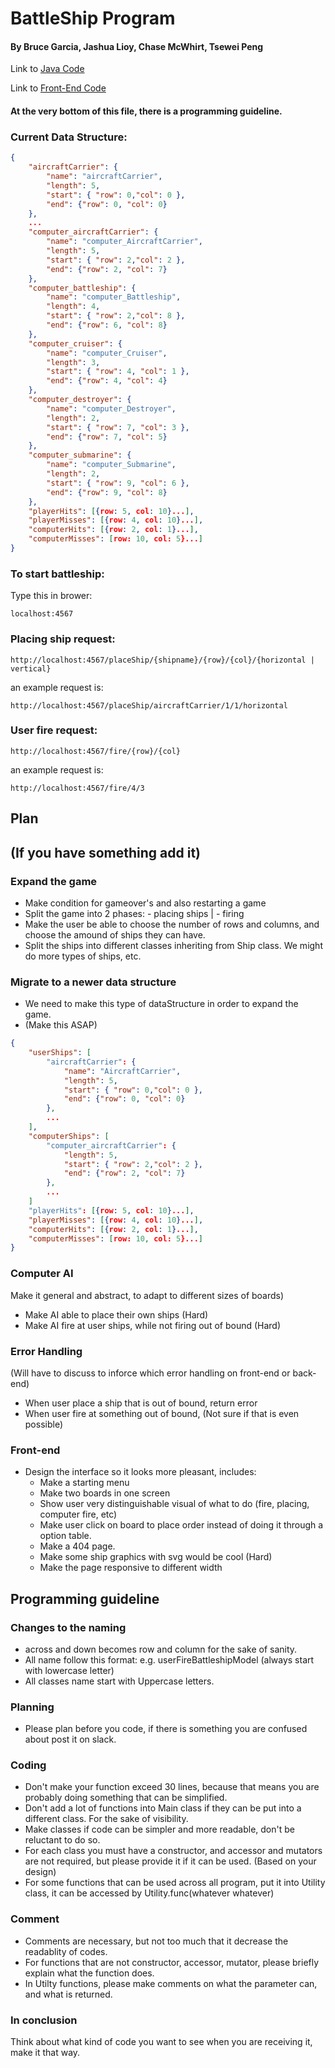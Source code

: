 # BattleShip Program
#### By Bruce Garcia, Jashua Lioy, Chase McWhirt, Tsewei Peng

Link to [Java Code](https://github.com/OSU-CS361-W17/group8_project1/tree/master/src/main/java/edu/oregonstate/cs361/battleship)

Link to [Front-End Code](https://github.com/OSU-CS361-W17/group8_project1/tree/master/src/main/resources/public)

#### At the very bottom of this file, there is a programming guideline.

### Current Data Structure:
```json
{
    "aircraftCarrier": {
        "name": "aircraftCarrier",
        "length": 5,  
        "start": { "row": 0,"col": 0 },
        "end": {"row": 0, "col": 0}
    },
    ... 
    "computer_aircraftCarrier": {
        "name": "computer_AircraftCarrier",
        "length": 5,
        "start": { "row": 2,"col": 2 },
        "end": {"row": 2, "col": 7}
    },
    "computer_battleship": {
        "name": "computer_Battleship",
        "length": 4,
        "start": { "row": 2,"col": 8 },
        "end": {"row": 6, "col": 8}
    },
    "computer_cruiser": {
        "name": "computer_Cruiser",
        "length": 3,
        "start": { "row": 4, "col": 1 },
        "end": {"row": 4, "col": 4}
    },
    "computer_destroyer": {
        "name": "computer_Destroyer",
        "length": 2,
        "start": { "row": 7, "col": 3 },
        "end": {"row": 7, "col": 5}
    },
    "computer_submarine": {
        "name": "computer_Submarine",
        "length": 2,
        "start": { "row": 9, "col": 6 },
        "end": {"row": 9, "col": 8}
    },
    "playerHits": [{row: 5, col: 10}...],
    "playerMisses": [{row: 4, col: 10}...],
    "computerHits": [{row: 2, col: 1}...],
    "computerMisses": [row: 10, col: 5}...]
}
```
### To start battleship:
Type this in brower:
```
localhost:4567
```
### Placing ship request:
```
http://localhost:4567/placeShip/{shipname}/{row}/{col}/{horizontal | vertical}
```
an example request is:
```
http://localhost:4567/placeShip/aircraftCarrier/1/1/horizontal
```

### User fire request:
```
http://localhost:4567/fire/{row}/{col}
```
an example request is:
```
http://localhost:4567/fire/4/3
```

## Plan
## (If you have something add it)
### Expand the game
- Make condition for gameover's and also restarting a game
- Split the game into 2 phases: - placing ships | - firing
- Make the user be able to choose the number of rows and columns, and choose the amound of ships they can have. 
- Split the ships into different classes inheriting from Ship class. We might do more types of ships, etc. 
### Migrate to a newer data structure
- We need to make this type of dataStructure in order to expand the game.
- (Make this ASAP)
``` json
{
    "userShips": [
        "aircraftCarrier": {
            "name": "AircraftCarrier",
            "length": 5,  
            "start": { "row": 0,"col": 0 },
            "end": {"row": 0, "col": 0}
        },
        ...
    ],
    "computerShips": [
        "computer_aircraftCarrier": {
            "length": 5,
            "start": { "row": 2,"col": 2 },
            "end": {"row": 2, "col": 7}
        },
        ...
    ]
    "playerHits": [{row: 5, col: 10}...],
    "playerMisses": [{row: 4, col: 10}...],
    "computerHits": [{row: 2, col: 1}...],
    "computerMisses": [row: 10, col: 5}...]
}
```
### Computer AI
Make it general and abstract, to adapt to different sizes of boards)
- Make AI able to place their own ships (Hard)
- Make AI fire at user ships, while not firing out of bound (Hard)
### Error Handling
(Will have to discuss to inforce which error handling on front-end or back-end)
- When user place a ship that is out of bound, return error
- When user fire at something out of bound, (Not sure if that is even possible)
### Front-end
- Design the interface so it looks more pleasant, includes: 
    - Make a starting menu
    - Make two boards in one screen
    - Show user very distinguishable visual of what to do (fire, placing, computer fire, etc)
    - Make user click on board to place order instead of doing it through a option table.
    - Make a 404 page.
    - Make some ship graphics with svg would be cool (Hard)
    - Make the page responsive to different width
    
## Programming guideline
### Changes to the naming
- across and down becomes row and column for the sake of sanity.
- All name follow this format: e.g. userFireBattleshipModel (always start with lowercase letter)
- All classes name start with Uppercase letters.
### Planning
- Please plan before you code, if there is something you are confused about post it on slack.
### Coding
- Don't make your function exceed 30 lines, because that means you are probably doing something that can be simplified.
- Don't add a lot of functions into Main class if they can be put into a different class. For the sake of visibility.
- Make classes if code can be simpler and more readable, don't be reluctant to do so.
- For each class you must have a constructor, and accessor and mutators are not required, but please provide it if it can be used. (Based on your design)
- For some functions that can be used across all program, put it into Utility class, it can be accessed by Utility.func(whatever whatever)
### Comment
- Comments are necessary, but not too much that it decrease the readablity of codes.
- For functions that are not constructor, accessor, mutator, please briefly explain what the function does.
- In Utilty functions, please make comments on what the parameter can, and what is returned.
### In conclusion
Think about what kind of code you want to see when you are receiving it, make it that way.